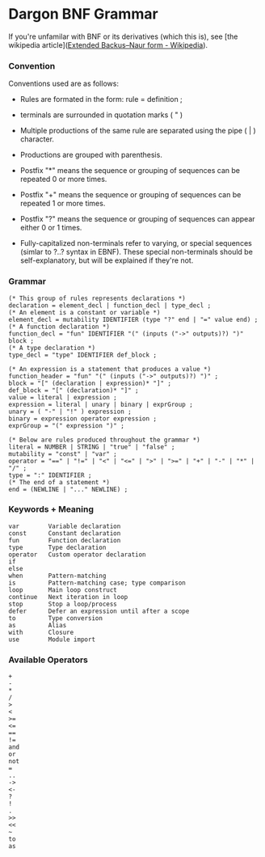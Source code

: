 # Dargon BNF Grammar

If you're unfamilar with BNF or its derivatives (which this is), see [the wikipedia article]([Extended Backus–Naur form - Wikipedia](https://en.wikipedia.org/wiki/Extended_Backus%E2%80%93Naur_form)).

### Convention

Conventions used are as follows:

- Rules are formated in the form: rule = definition ;

- terminals are surrounded in quotation marks ( " )

- Multiple productions of the same rule are separated using the pipe ( | ) character.

- Productions are grouped with parenthesis.

- Postfix "*" means the sequence or grouping of sequences can be repeated 0 or more times.

- Postfix "+" means the sequence or grouping of sequences can be repeated 1 or more times.

- Postfix "?" means the sequence or grouping of sequences can appear either 0 or 1 times.

- Fully-capitalized non-terminals refer to varying, or special sequences (simlar to ?..? syntax in EBNF). These special non-terminals should be self-explanatory, but will be explained if they're not.

### Grammar

```ebnf
(* This group of rules represents declarations *)
declaration = element_decl | function_decl | type_decl ;
(* An element is a constant or variable *)
element_decl = mutability IDENTIFIER (type "?" end | "=" value end) ;
(* A function declaration *)
function_decl = "fun" IDENTIFIER "(" (inputs ("->" outputs)?) ")" block ;
(* A type declaration *)
type_decl = "type" IDENTIFIER def_block ;

(* An expression is a statement that produces a value *)
function_header = "fun" "(" (inputs ("->" outputs)?) ")" ;
block = "[" (declaration | expression)* "]" ;
def_block = "[" (declaration)* "]" ;
value = literal | expression ;
expression = literal | unary | binary | exprGroup ;
unary = ( "-" | "!" ) expression ;
binary = expression operator expression ;
exprGroup = "(" expression ")" ;

(* Below are rules produced throughout the grammar *)
literal = NUMBER | STRING | "true" | "false" ;
mutability = "const" | "var" ;
operator = "==" | "!=" | "<" | "<=" | ">" | ">=" | "+" | "-" | "*" | "/" ;
type = ":" IDENTIFIER ;
(* The end of a statement *)
end = (NEWLINE | "..." NEWLINE) ;
```

### Keywords + Meaning

```
var        Variable declaration
const      Constant declaration
fun        Function declaration
type       Type declaration
operator   Custom operator declaration
if
else
when       Pattern-matching
is         Pattern-matching case; type comparison
loop       Main loop construct
continue   Next iteration in loop
stop       Stop a loop/process
defer      Defer an expression until after a scope
to         Type conversion
as         Alias
with       Closure
use        Module import
```

### Available Operators

```
+
-
*
/
>
<
>=
<=
==
!=
and
or
not
=
..
->
<-
?
!
.
>>
<<
~
to
as
```
